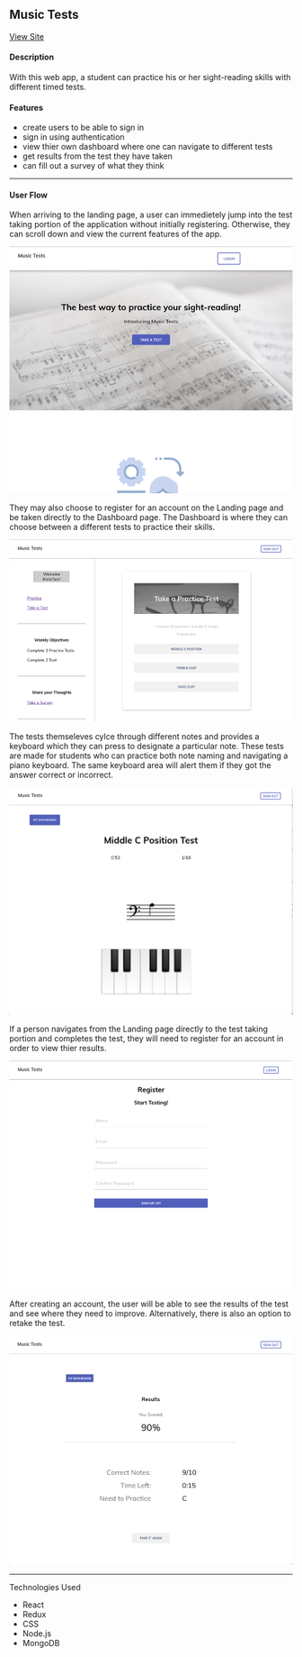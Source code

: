 ## Music Tests

[View Site](https://stark-dusk-66511.herokuapp.com/)

#### Description

With this web app, a student can practice his or her sight-reading skills with different timed tests.

#### Features

-	create users to be able to sign in
-	sign in using authentication
- view thier own dashboard where one can navigate to different tests
-	get results from the test they have taken
- can fill out a survey of what they think

----
#### User Flow

When arriving to the landing page, a user can immedietely jump into the test taking portion of the application without initially registering. Otherwise, they can scroll down and view the current features of the app.

![](./src/assets/photos/readMePhotos/Landing.png)

They may also choose to register for an account on the Landing page and be taken directly to the Dashboard page. The Dashboard is where they can choose between a different tests to practice their skills.

![](./src/assets/photos/readMePhotos/Dashboard.png)

The tests themseleves cylce through different notes and provides a keyboard which they can press to designate a particular note. These tests are made for students who can practice both note naming and navigating a piano keyboard. The same keyboard area will alert them if they got the answer correct or incorrect.

![](./src/assets/photos/readMePhotos/Test.png)

If a person navigates from the Landing page directly to the test taking portion and completes the test, they will need to register for an account in order to view thier results. 

![](./src/assets/photos/readMePhotos/Register.png)

After creating an account, the user will be able to see the results of the test and see where they need to improve. Alternatively, there is also an option to retake the test.

![](./src/assets/photos/readMePhotos/Results.png)

----

Technologies Used 

- React
- Redux
- CSS
- Node.js
- MongoDB